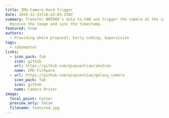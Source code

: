 ```yaml
---
title: IMU-Camera Hard Trigger
date: 2020-12-31T16:24:03.258Z
summary: Transfer BMI088's data to CAN and trigger the camera at the same time.
  Receive the image and sync the timestamp.
featured: true
authors:
  - Providing whole proposal; Early coding; Supervision
tags:
  - robomaster
links:
  - icon_pack: fab
    icon: github
    url: https://github.com/qiayuanliao/imu2can
    name: IMU Firmware
  - url: https://github.com/qiayuanliao/galaxy_camera
    icon_pack: fab
    icon: github
    name: Camera Driver
image:
  focal_point: Center
  preview_only: false
  filename: featured.jpg
---
```

